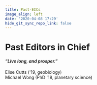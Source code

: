 ```yaml
---
title: Past-EICs
image_align: left
date: '2020-04-08 17:29'
hide_git_sync_repo_link: false
---
```


# Past Editors in Chief
#### _"Live long, and prosper."_
Elise Cutts ('19, geobiology)  
Michael Wong (PhD '18, planetary science)